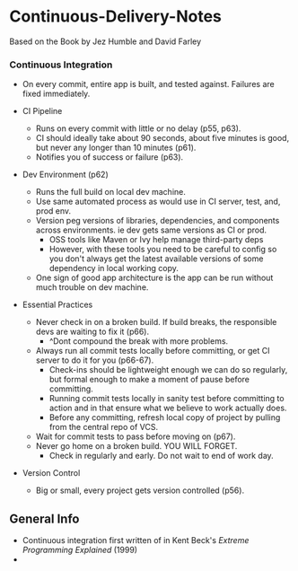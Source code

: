 # Continuous-Delivery-Notes
Based on the Book by Jez Humble and David Farley

### Continuous Integration

- On every commit, entire app is built, and tested against. Failures are fixed immediately.

- CI Pipeline
    - Runs on every commit with little or no delay (p55, p63).
    - CI should ideally take about 90 seconds, about five minutes is good, but never any longer than 10 minutes (p61).
    - Notifies you of success or failure (p63).
- Dev Environment (p62)
    - Runs the full build on local dev machine.
    - Use same automated process as would use in CI server, test, and, prod env.
    - Version peg versions of libraries, dependencies, and components across environments. ie dev gets same versions as CI or prod.
        - OSS tools like Maven or Ivy help manage third-party deps
        - However, with these tools you need to be careful to config so you don't always get the latest available versions of some dependency in local working copy.
    - One sign of good app architecture is the app can be run without much trouble on dev machine.

- Essential Practices
    - Never check in on a broken build. If build breaks, the responsible devs are waiting to fix it (p66).
        - ^Dont compound the break with more problems.
    - Always run all commit tests locally before committing, or get CI server to do it for you (p66-67).
        - Check-ins should be lightweight enough we can do so regularly, but formal enough to make a moment of pause before committing.
        - Running commit tests locally in sanity test before committing to action and in that ensure what we believe to work actually does.
        - Before any committing, refresh local copy of project by pulling from the central repo of VCS.
    - Wait for commit tests to pass before moving on (p67).
    - Never go home on a broken build. YOU WILL FORGET.
        - Check in regularly and early. Do not wait to end of work day.
        



- Version Control
    - Big or small, every project gets version controlled (p56).
 


## General Info

- Continuous integration first written of in Kent Beck's _Extreme Programming Explained_ (1999)
- 